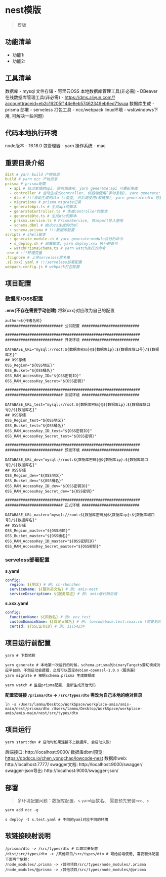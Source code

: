 # nest模版
> 模版

## 功能清单
- 功能1: 
- 功能2: 

## 工具清单
数据库 - mysql
文件存储 - 阿里云OSS
本地数据库管理工具(非必需) - DBeaver
在线数据库管理工具(非必需) -  https://dms.aliyun.com/?accounttraceid=eb2c16205f144e8eb57462349eb6ed71syaa
数据库生成 - prisma
部署 - serveless
打包工具 - ncc/webpack
linux环境 - wsl(windows下用, 可解决一些问题)

## 代码本地执行环境
node版本 - 16.18.0
包管理器 - yarn
操作系统 - mac

## 重要目录介绍
```yaml
dist # yarn build 产物目录
build # yarn ncc 产物目录
prisma # prisma配置
  - api # 自动生成的api, 供前端使用, yarn generate:api 可重新生成
  - controller # 自动生成的controller, 供后端使用(手动复制), yarn generate:controller 可重新生成
  - dto # !!!自动生成的dto ts类型, 供后端使用(软链接), yarn generate:dto 可重新生成
  - migrations # prisma migrate记录
  - generateApi.ts # 生成api的脚本
  - generateController.ts # 生成controller的脚本
  - generateDto.ts # 生成dto的脚本
  - prisma.service.ts # PrismaService, 供import导入使用
  - schema.dbml # dbdocs生成的dbml
  - schema.prisma # !!!数据库配置
scripts # shell脚本
  - generate_module.sh # yarn generate:module执行的命令
  - s_deploy.sh # 部署脚本, yarn deploy:xxx 执行的命令
  - watchPrismaSchema.ts # yarn watch执行的命令
.env # !!!环境变量
.fcignore # 上传serveless黑名单
.s[.xxx].yaml # !!!serveless部署配置
webpack.config.js # webpack打包配置
```

## 项目配置
### 数据库/OSS配置
**.env(不存在需要手动创建)**
将${xxx}对应改为自己的配置
```env
author=${作者名称}
########################## 公共配置 ##########################

#############################################################
########################## 开发环境 ##########################

DATABASE_URL="mysql://root:${数据库密码}@${数据库ip}:${数据库端口号}/${数据库名}"
## OSS存储
OSS_Region="${OSS地区}"
OSS_Bucket="${OSS桶名}"
OSS_RAM_AccessKey_ID="${OSS密钥ID}"
OSS_RAM_AccessKey_Secret="${OSS密钥}"

#############################################################
########################## 测试环境 ##########################

DATABASE_URL_test="mysql://root:${数据库密码}@${数据库ip}:${数据库端口号}/${数据库名}"
## OSS存储
OSS_Region_test="${OSS地区}"
OSS_Bucket_test="${OSS桶名}"
OSS_RAM_AccessKey_ID_test="${OSS密钥ID}"
OSS_RAM_AccessKey_Secret_test="${OSS密钥}"

#############################################################
########################## 预发环境 ##########################

DATABASE_URL_dev="mysql://root:${数据库密码}@${数据库ip}:${数据库端口号}/${数据库名}"
## OSS存储
OSS_Region_dev="${OSS地区}"
OSS_Bucket_dev="${OSS桶名}"
OSS_RAM_AccessKey_ID_dev="${OSS密钥ID}"
OSS_RAM_AccessKey_Secret_dev="${OSS密钥}"

#############################################################
########################## 正式环境 ##########################

DATABASE_URL_master="mysql://root:${数据库密码}@${数据库ip}:${数据库端口号}/${数据库名}"
## OSS存储
OSS_Region_master="${OSS地区}"
OSS_Bucket_master="${OSS桶名}"
OSS_RAM_AccessKey_ID_master="${OSS密钥ID}"
OSS_RAM_AccessKey_Secret_master="${OSS密钥}"
```

### serveless部署配置
**s.yaml**
```yaml
config:
  region: ${地区} # 例: cn-shenzhen
  serviceName: ${服务英文名} # 例: amis-nest
  serviceDescription: ${服务描述} # 例: amis低代码后端
```
**s.xxx.yaml**
```yaml
config:
  functionName: ${函数名} # 例: env_test
  customDomainName: ${自定义域名} # 例: lowcodebase.test.xxxx.cn (需要到阿里云函数计算配置域名, https)
  certId: ${SSL证书ID} # 例: 11154234
```

## 项目运行前配置

```shell
yarn # 下载依赖
```

```shell
yarn generate # 本地第一次运行的时候，schema.prisma的binaryTargets要切换成对应平台的，不然启动会报错，之后可以固定debian-openssl-1.0.x（服务器）
yarn migrate # 根据schema.prisma 生成数据库
```

```shell
yarn watch # 监控prisma配置, 重新生成其他代码
```

**配置软链接 `/prisma/dto` -> `/src/types/dto` 需改为自己本地的绝对目录**
```shell
ln -s /Users/lammu/Desktop/WorkSpace/workplace-amis/amis-main/nest/prisma/dto /Users/lammu/Desktop/WorkSpace/workplace-amis/amis-main/nest/src/types/dto
```

## 项目运行
```shell
yarn start:dev # 启动时如果连接不上数据库, 会启动失败!
```
后端接口: http://localhost:9000/
数据库dbml预览: https://dbdocs.io/chen_yongchao/lowcode-nest
数据库web: http://localhost:7777/
swagger文档: http://localhost:9000/swagger/
swagger-json导出: http://localhost:9000/swagger-json/

## 部署
> 多环境配置问题：数据库配置、s.yaml函数名、
需要预先安装`ncc`、`s`
```shell
yarn add ncc -g
```
```shell
s deploy -t s.test.yaml # 不同的yaml对应不同的环境
```

## 软链接映射说明
```tsx
/prisma/dto -> /src/types/dto # 后端需要配置
/dist/src/types/dto -> /其他项目/src/types/dto # 可给前端使用, 需要额外配置下面两个依赖: 
/node_modules/.prisma -> /其他项目/src/types/node_modules/.prisma
/node_modules/@prisma -> /其他项目/src/types/node_modules/@prisma
```
